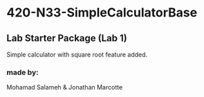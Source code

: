 # 420-N33-SimpleCalculatorBase
## Lab Starter Package (Lab 1)

Simple calculator with square root feature added.

### made by:
Mohamad Salameh & Jonathan Marcotte
